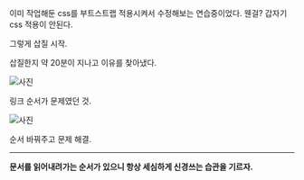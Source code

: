 이미 작업해둔 css를 부트스트랩 적용시켜서 수정해보는 연습중이었다.
웬걸? 갑자기 css 적용이 안된다.

그렇게 삽질 시작.

삽질한지 약 20분이 지나고 이유를 찾아냈다.

![사진]()

링크 순서가 문제였던 것.

![사진]()

순서 바꿔주고 문제 해결.

---

__문서를 읽어내려가는 순서가 있으니 항상 세심하게 신경쓰는 습관을 기르자.__

